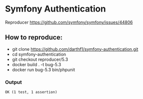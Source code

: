 # Symfony Authentication

Reproducer https://github.com/symfony/symfony/issues/44806

## How to reproduce:
- git clone https://github.com/darthf1/symfony-authentication.git
- cd symfony-authentication
- git checkout reproducer/5.3
- docker build . -t bug-5.3
- docker run bug-5.3 bin/phpunit

### Output
```
OK (1 test, 1 assertion)
```